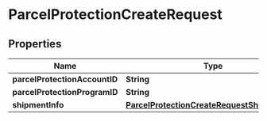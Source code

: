 

# ParcelProtectionCreateRequest

## Properties

Name | Type | Description | Notes
------------ | ------------- | ------------- | -------------
**parcelProtectionAccountID** | **String** |  |  [optional]
**parcelProtectionProgramID** | **String** |  |  [optional]
**shipmentInfo** | [**ParcelProtectionCreateRequestShipmentInfo**](ParcelProtectionCreateRequestShipmentInfo.md) |  |  [optional]



